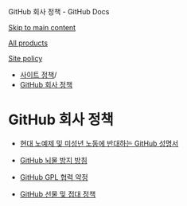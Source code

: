 GitHub 회사 정책 - GitHub Docs

[Skip to main content](#main-content)

[All products](/ko)

[Site policy](/site-policy)

* [사이트 정책](/ko/site-policy)/
* [GitHub 회사 정책](/ko/site-policy/github-company-policies)

GitHub 회사 정책
==========

* [현대 노예제 및 미성년 노동에 반대하는 GitHub 성명서](/ko/site-policy/github-company-policies/github-statement-against-modern-slavery-and-child-labor)

* [GitHub 뇌물 방지 방침](/ko/site-policy/github-company-policies/github-anti-bribery-statement)

* [GitHub GPL 협력 약정](/ko/site-policy/github-company-policies/github-gpl-cooperation-commitment)

* [GitHub 선물 및 접대 정책](/ko/site-policy/github-company-policies/github-gifts-and-entertainment-policy)
